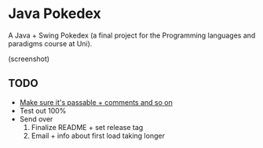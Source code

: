 # Java Pokedex

A Java + Swing Pokedex (a final project for the Programming languages and paradigms course at Uni).

(screenshot)

## TODO

- [Make sure it's passable + comments and so on](https://chatgpt.com/c/684809ed-71cc-8012-af80-2ef2483b0f6f)
- Test out 100%
- Send over
	1. Finalize README + set release tag
	2. Email + info about first load taking longer
